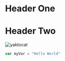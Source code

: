 # Header One
# Header Two
![yaktocat](https://github.com/user-attachments/assets/eded79fb-bfa0-432f-92bc-52d3c73c1469)
```javascript
var myVar = "Hello World"
```
